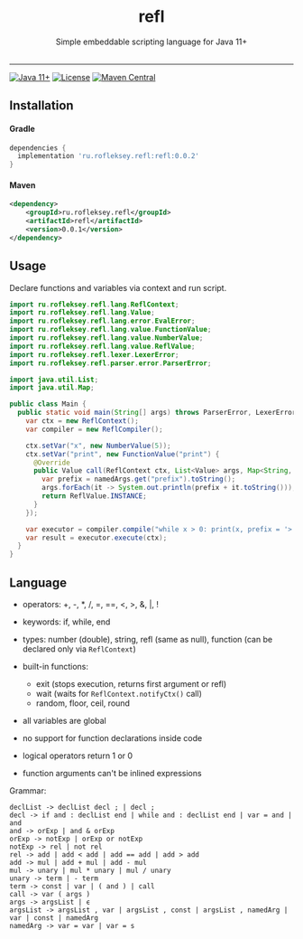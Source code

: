 <h1 align="center">refl</h1>
<p align="center">
      Simple embeddable scripting language for Java 11+<br><br>
</p>

--------

[![Java 11+](https://img.shields.io/badge/java-11-4c7e9f.svg)](http://java.oracle.com)
[![License](https://img.shields.io/badge/license-MIT-4c7e9f.svg)](https://raw.githubusercontent.com/rofleksey/refl/main/LICENSE.txt)
[![Maven Central](https://img.shields.io/maven-central/v/ru.rofleksey.refl/refl)](https://central.sonatype.com/artifact/ru.rofleksey.refl/refl)

## Installation

#### Gradle

```groovy
dependencies {
  implementation 'ru.rofleksey.refl:refl:0.0.2'
}
```

#### Maven

```xml
<dependency>
    <groupId>ru.rofleksey.refl</groupId>
    <artifactId>refl</artifactId>
    <version>0.0.1</version>
</dependency>
```

## Usage

Declare functions and variables via context and run script.

```java
import ru.rofleksey.refl.lang.ReflContext;
import ru.rofleksey.refl.lang.Value;
import ru.rofleksey.refl.lang.error.EvalError;
import ru.rofleksey.refl.lang.value.FunctionValue;
import ru.rofleksey.refl.lang.value.NumberValue;
import ru.rofleksey.refl.lang.value.ReflValue;
import ru.rofleksey.refl.lexer.LexerError;
import ru.rofleksey.refl.parser.error.ParserError;

import java.util.List;
import java.util.Map;

public class Main {
  public static void main(String[] args) throws ParserError, LexerError, EvalError {
    var ctx = new ReflContext();
    var compiler = new ReflCompiler();

    ctx.setVar("x", new NumberValue(5));
    ctx.setVar("print", new FunctionValue("print") {
      @Override
      public Value call(ReflContext ctx, List<Value> args, Map<String, Value> namedArgs) {
        var prefix = namedArgs.get("prefix").toString();
        args.forEach(it -> System.out.println(prefix + it.toString()));
        return ReflValue.INSTANCE;
      }
    });

    var executor = compiler.compile("while x > 0: print(x, prefix = '>'); x = x - 1; end;");
    var result = executor.execute(ctx);
  }
}
```

## Language

* operators: +, -, *, /, =, ==, <, >, &, |, !
* keywords: if, while, end
* types: number (double), string, refl (same as null), function (can be declared only via `ReflContext`)
* built-in functions:
  * exit (stops execution, returns first argument or refl)
  * wait (waits for `ReflContext.notifyCtx()` call)
  * random, floor, ceil, round

* all variables are global
* no support for function declarations inside code
* logical operators return 1 or 0
* function arguments can't be inlined expressions

Grammar:

```
declList -> declList decl ; | decl ;
decl -> if and : declList end | while and : declList end | var = and | and
and -> orExp | and & orExp
orExp -> notExp | orExp or notExp
notExp -> rel | not rel
rel -> add | add < add | add == add | add > add
add -> mul | add + mul | add - mul
mul -> unary | mul * unary | mul / unary
unary -> term | - term
term -> const | var | ( and ) | call
call -> var ( args )
args -> argsList | ϵ
argsList -> argsList , var | argsList , const | argsList , namedArg | var | const | namedArg
namedArg -> var = var | var = s
```
